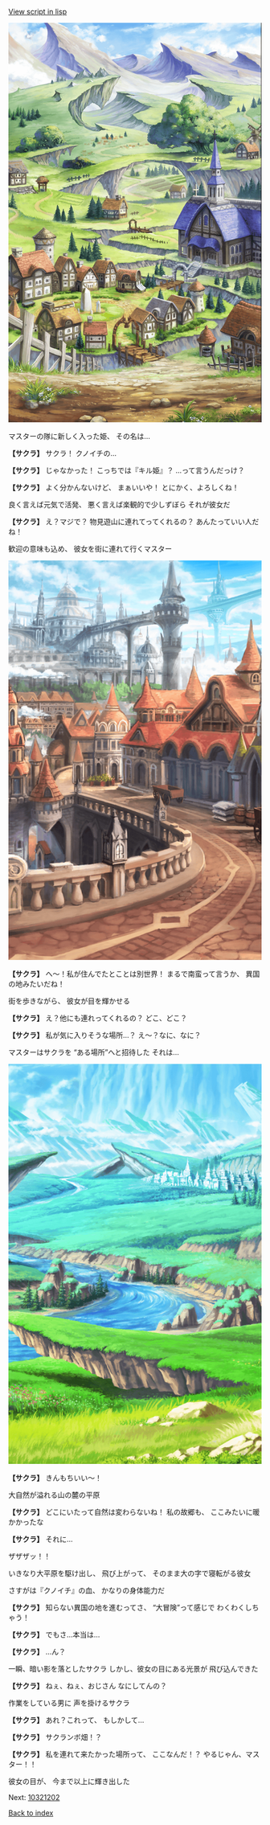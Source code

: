 [View script in lisp](../scripts/10321201.txt)

![004_outland.png](../images/backgrounds/004_outland.png)

マスターの隊に新しく入った姫、
その名は…

**【サクラ】**
サクラ！
クノイチの…

**【サクラ】**
じゃなかった！
こっちでは『キル姫』？
…って言うんだっけ？

**【サクラ】**
よく分かんないけど、
まぁいいや！
とにかく、よろしくね！

良く言えば元気で活発、
悪く言えば楽観的で少しずぼら
それが彼女だ

**【サクラ】**
え？マジで？
物見遊山に連れてってくれるの？
あんたっていい人だね！

歓迎の意味も込め、
彼女を街に連れて行くマスター

![town.png](../images/backgrounds/town.png)

**【サクラ】**
へ～！私が住んでたとことは別世界！
まるで南蛮って言うか、
異国の地みたいだね！

街を歩きながら、
彼女が目を輝かせる

**【サクラ】**
え？他にも連れってくれるの？
どこ、どこ？

**【サクラ】**
私が気に入りそうな場所…？
え～？なに、なに？

マスターはサクラを
“ある場所”へと招待した
それは…

![plain.png](../images/backgrounds/plain.png)

**【サクラ】**
きんもちいい～！

大自然が溢れる山の麓の平原

**【サクラ】**
どこにいたって自然は変わらないね！
私の故郷も、
ここみたいに暖かかったな

**【サクラ】**
それに…

ザザザッ！！

いきなり大平原を駆け出し、
飛び上がって、
そのまま大の字で寝転がる彼女

さすがは『クノイチ』の血、
かなりの身体能力だ

**【サクラ】**
知らない異国の地を進むってさ、
“大冒険”って感じで
わくわくしちゃう！

**【サクラ】**
でもさ…本当は…

**【サクラ】**
…ん？

一瞬、暗い影を落としたサクラ
しかし、彼女の目にある光景が
飛び込んできた

**【サクラ】**
ねぇ、ねぇ、おじさん
なにしてんの？

作業をしている男に
声を掛けるサクラ

**【サクラ】**
あれ？これって、
もしかして…

**【サクラ】**
サクランボ畑！？

**【サクラ】**
私を連れて来たかった場所って、
ここなんだ！？
やるじゃん、マスター！！

彼女の目が、
今まで以上に輝き出した

Next: [10321202](10321202.md)

[Back to index](index.md)
